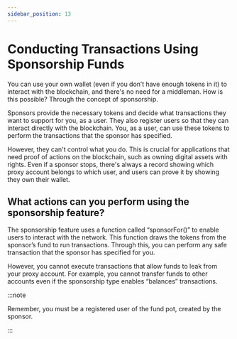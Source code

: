 ```yaml
---
sidebar_position: 13
---
```


# Conducting Transactions Using Sponsorship Funds
You can use your own wallet (even if you don’t have enough tokens in it) to interact with the blockchain, and there's no need for a middleman. How is this possible? Through the concept of sponsorship. 

Sponsors provide the necessary tokens and decide what transactions they want to support for you, as a user. They also register users so that they can interact directly with the blockchain. You, as a user, can use these tokens to perform the transactions that the sponsor has specified. 

However, they can't control what you do. This is crucial for applications that need proof of actions on the blockchain, such as owning digital assets with rights. Even if a sponsor stops, there's always a record showing which proxy account belongs to which user, and users can prove it by showing they own their wallet.


## What actions can you perform using the sponsorship feature?
The sponsorship feature uses a function called “sponsorFor()”  to enable users to interact with the network. This function draws the tokens from the sponsor’s fund to run transactions. Through this, you can perform any safe transaction that the sponsor has specified for you.

However, you cannot execute transactions that allow funds to leak from your proxy account. For example, you cannot transfer funds to other accounts even if the sponsorship type enables “balances” transactions. 

:::note

Remember, you must be a registered user of the fund pot, created by the sponsor.  


:::

